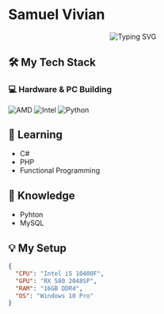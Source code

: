 # Samuel Vivian

<p align="center">
  <img src="https://readme-typing-svg.demolab.com?font=Fira+Code&pause=1000&width=435&lines=Sysadmin+%7C+Database+%7C+Python" alt="Typing SVG" />
</p>

## 🛠️ My Tech Stack

### 💻 Hardware & PC Building
![AMD](https://img.shields.io/badge/AMD-%23ED1C24.svg?style=for-the-badge&logo=AMD&logoColor=white)
![Intel](https://img.shields.io/badge/Intel-%230071C5.svg?style=for-the-badge&logo=intel&logoColor=white)
![Python](https://img.shields.io/badge/python-3670A0?style=for-the-badge&logo=python&logoColor=ffdd54)

## 🌱 Learning
- C#
- PHP
- Functional Programming

## 📖 Knowledge
- Pyhton
- MySQL


## 💡 My Setup
```json
{
  "CPU": "Intel i5 10400F",
  "GPU": "RX 580 2048SP",
  "RAM": "16GB DDR4",
  "OS": "Windows 10 Pro"
}

